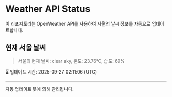 
# Weather API Status

이 리포지토리는 OpenWeather API를 사용하여 서울의 날씨 정보를 자동으로 업데이트합니다.

## 현재 서울 날씨
> 서울의 현재 날씨: clear sky, 온도: 23.76°C, 습도: 69%

⏳ 업데이트 시간: 2025-09-27 02:11:06 (UTC)

---
자동 업데이트 봇에 의해 관리됩니다.
